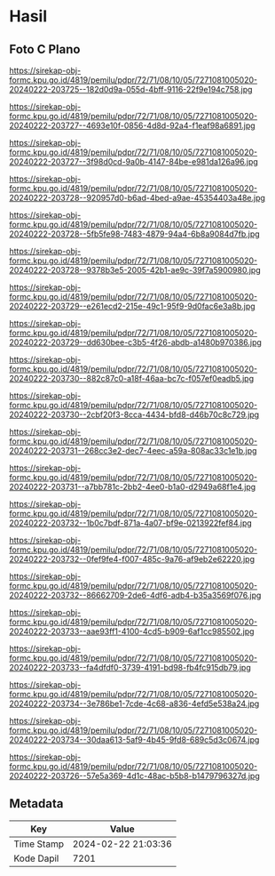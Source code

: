 # Hasil

## Foto C Plano

https://sirekap-obj-formc.kpu.go.id/4819/pemilu/pdpr/72/71/08/10/05/7271081005020-20240222-203725--182d0d9a-055d-4bff-9116-22f9e194c758.jpg

https://sirekap-obj-formc.kpu.go.id/4819/pemilu/pdpr/72/71/08/10/05/7271081005020-20240222-203727--4693e10f-0856-4d8d-92a4-f1eaf98a6891.jpg

https://sirekap-obj-formc.kpu.go.id/4819/pemilu/pdpr/72/71/08/10/05/7271081005020-20240222-203727--3f98d0cd-9a0b-4147-84be-e981da126a96.jpg

https://sirekap-obj-formc.kpu.go.id/4819/pemilu/pdpr/72/71/08/10/05/7271081005020-20240222-203728--920957d0-b6ad-4bed-a9ae-45354403a48e.jpg

https://sirekap-obj-formc.kpu.go.id/4819/pemilu/pdpr/72/71/08/10/05/7271081005020-20240222-203728--5fb5fe98-7483-4879-94a4-6b8a9084d7fb.jpg

https://sirekap-obj-formc.kpu.go.id/4819/pemilu/pdpr/72/71/08/10/05/7271081005020-20240222-203728--9378b3e5-2005-42b1-ae9c-39f7a5900980.jpg

https://sirekap-obj-formc.kpu.go.id/4819/pemilu/pdpr/72/71/08/10/05/7271081005020-20240222-203729--e261ecd2-215e-49c1-95f9-9d0fac6e3a8b.jpg

https://sirekap-obj-formc.kpu.go.id/4819/pemilu/pdpr/72/71/08/10/05/7271081005020-20240222-203729--dd630bee-c3b5-4f26-abdb-a1480b970386.jpg

https://sirekap-obj-formc.kpu.go.id/4819/pemilu/pdpr/72/71/08/10/05/7271081005020-20240222-203730--882c87c0-a18f-46aa-bc7c-f057ef0eadb5.jpg

https://sirekap-obj-formc.kpu.go.id/4819/pemilu/pdpr/72/71/08/10/05/7271081005020-20240222-203730--2cbf20f3-8cca-4434-bfd8-d46b70c8c729.jpg

https://sirekap-obj-formc.kpu.go.id/4819/pemilu/pdpr/72/71/08/10/05/7271081005020-20240222-203731--268cc3e2-dec7-4eec-a59a-808ac33c1e1b.jpg

https://sirekap-obj-formc.kpu.go.id/4819/pemilu/pdpr/72/71/08/10/05/7271081005020-20240222-203731--a7bb781c-2bb2-4ee0-b1a0-d2949a68f1e4.jpg

https://sirekap-obj-formc.kpu.go.id/4819/pemilu/pdpr/72/71/08/10/05/7271081005020-20240222-203732--1b0c7bdf-871a-4a07-bf9e-0213922fef84.jpg

https://sirekap-obj-formc.kpu.go.id/4819/pemilu/pdpr/72/71/08/10/05/7271081005020-20240222-203732--0fef9fe4-f007-485c-9a76-af9eb2e62220.jpg

https://sirekap-obj-formc.kpu.go.id/4819/pemilu/pdpr/72/71/08/10/05/7271081005020-20240222-203732--86662709-2de6-4df6-adb4-b35a3569f076.jpg

https://sirekap-obj-formc.kpu.go.id/4819/pemilu/pdpr/72/71/08/10/05/7271081005020-20240222-203733--aae93ff1-4100-4cd5-b909-6af1cc985502.jpg

https://sirekap-obj-formc.kpu.go.id/4819/pemilu/pdpr/72/71/08/10/05/7271081005020-20240222-203733--fa4dfdf0-3739-4191-bd98-fb4fc915db79.jpg

https://sirekap-obj-formc.kpu.go.id/4819/pemilu/pdpr/72/71/08/10/05/7271081005020-20240222-203734--3e786be1-7cde-4c68-a836-4efd5e538a24.jpg

https://sirekap-obj-formc.kpu.go.id/4819/pemilu/pdpr/72/71/08/10/05/7271081005020-20240222-203734--30daa613-5af9-4b45-9fd8-689c5d3c0674.jpg

https://sirekap-obj-formc.kpu.go.id/4819/pemilu/pdpr/72/71/08/10/05/7271081005020-20240222-203726--57e5a369-4d1c-48ac-b5b8-b1479796327d.jpg


## Metadata

| Key        | Value               |
| ---------- | ------------------- |
| Time Stamp | 2024-02-22 21:03:36 |
| Kode Dapil | 7201                |



